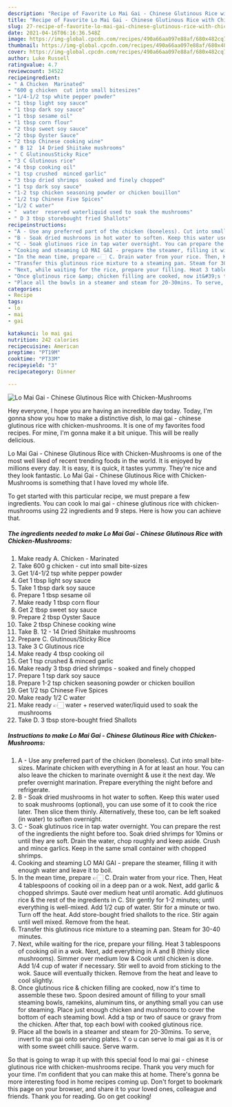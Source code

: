 ```yaml
---
description: "Recipe of Favorite Lo Mai Gai - Chinese Glutinous Rice with Chicken-Mushrooms"
title: "Recipe of Favorite Lo Mai Gai - Chinese Glutinous Rice with Chicken-Mushrooms"
slug: 27-recipe-of-favorite-lo-mai-gai-chinese-glutinous-rice-with-chicken-mushrooms
date: 2021-04-16T06:16:36.548Z
image: https://img-global.cpcdn.com/recipes/490a66aa097e88af/680x482cq70/lo-mai-gai-chinese-glutinous-rice-with-chicken-mushrooms-recipe-main-photo.jpg
thumbnail: https://img-global.cpcdn.com/recipes/490a66aa097e88af/680x482cq70/lo-mai-gai-chinese-glutinous-rice-with-chicken-mushrooms-recipe-main-photo.jpg
cover: https://img-global.cpcdn.com/recipes/490a66aa097e88af/680x482cq70/lo-mai-gai-chinese-glutinous-rice-with-chicken-mushrooms-recipe-main-photo.jpg
author: Luke Russell
ratingvalue: 4.7
reviewcount: 34522
recipeingredient:
- " A Chicken  Marinated"
- "600 g chicken  cut into small bitesizes"
- "1/4-1/2 tsp white pepper powder"
- "1 tbsp light soy sauce"
- "1 tbsp dark soy sauce"
- "1 tbsp sesame oil"
- "1 tbsp corn flour"
- "2 tbsp sweet soy sauce"
- "2 tbsp Oyster Sauce"
- "2 tbsp Chinese cooking wine"
- " B 12  14 Dried Shiitake mushrooms"
- " C GlutinousSticky Rice"
- "3 C Glutinous rice"
- "4 tbsp cooking oil"
- "1 tsp crushed  minced garlic"
- "3 tbsp dried shrimps  soaked and finely chopped"
- "1 tsp dark soy sauce"
- "1-2 tsp chicken seasoning powder or chicken bouillon"
- "1/2 tsp Chinese Five Spices"
- "1/2 C water"
- "  water  reserved waterliquid used to soak the mushrooms"
- " D 3 tbsp storebought fried Shallots"
recipeinstructions:
- "A - Use any preferred part of the chicken (boneless). Cut into small bite-sizes. Marinate chicken with everything in A for at least an hour. You can also leave the chicken to marinate overnight &amp; use it the next day. We prefer overnight marination. Prepare everything the night before and refrigerate."
- "B - Soak dried mushrooms in hot water to soften. Keep this water used to soak mushrooms (optional), you can use some of it to cook the rice later. Then slice them thinly. Alternatively, these too, can be left soaked (in water) to soften overnight."
- "C - Soak glutinuos rice in tap water overnight. You can prepare the rest of the ingredients the night before too. Soak dried shrimps for 10mins or until they are soft. Drain the water, chop roughly and keep aside. Crush and mince garlics. Keep in the same small container with chopped shrimps."
- "Cooking and steaming LO MAI GAI - prepare the steamer, filling it with enough water and leave it to boil."
- "In the mean time, prepare 👉🏻 C. Drain water from your rice. Then, Heat 4 tablespoons of cooking oil in a deep pan or a wok. Next, add garlic &amp; chopped shrimps. Sauté over medium heat until aromatic. Add glutinuos rice &amp; the rest of the ingredients in C. Stir gently for 1-2 minutes; until everything is well-mixed. Add 1/2 cup of water. Stir for a minute or two. Turn off the heat. Add store-bought fried shallots to the rice. Stir again until well mixed. Remove from the heat."
- "Transfer this glutinous rice mixture to a steaming pan. Steam for 30-40 minutes."
- "Next, while waiting for the rice, prepare your filling. Heat 3 tablespoons of cooking oil in a wok. Next, add everything in A and B (thinly slice mushrooms). Simmer over medium low &amp; Cook until chicken is done. Add 1/4 cup of water if necessary. Stir well to avoid from sticking to the wok. Sauce will eventually thicken. Remove from the heat and leave to cool slightly."
- "Once glutinous rice &amp; chicken filling are cooked, now it&#39;s time to assemble these two. Spoon desired amount of filling to your small steaming bowls, ramekins, aluminum tins, or anything small you can use for steaming. Place just enough chicken and mushrooms to cover the bottom of each steaming bowl. Add a tsp or two of sauce or gravy from the chicken. After that, top each bowl with cooked glutinous rice."
- "Place all the bowls in a steamer and steam for 20-30mins. To serve, invert lo mai gai onto serving plates. Y o u can serve lo mai gai as it is or with some sweet chilli sauce. Serve warm."
categories:
- Recipe
tags:
- lo
- mai
- gai

katakunci: lo mai gai 
nutrition: 242 calories
recipecuisine: American
preptime: "PT19M"
cooktime: "PT33M"
recipeyield: "3"
recipecategory: Dinner

---
```



![Lo Mai Gai - Chinese Glutinous Rice with Chicken-Mushrooms](https://img-global.cpcdn.com/recipes/490a66aa097e88af/680x482cq70/lo-mai-gai-chinese-glutinous-rice-with-chicken-mushrooms-recipe-main-photo.jpg)

Hey everyone, I hope you are having an incredible day today. Today, I'm gonna show you how to make a distinctive dish, lo mai gai - chinese glutinous rice with chicken-mushrooms. It is one of my favorites food recipes. For mine, I'm gonna make it a bit unique. This will be really delicious.

Lo Mai Gai - Chinese Glutinous Rice with Chicken-Mushrooms is one of the most well liked of recent trending foods in the world. It is enjoyed by millions every day. It is easy, it is quick, it tastes yummy. They're nice and they look fantastic. Lo Mai Gai - Chinese Glutinous Rice with Chicken-Mushrooms is something that I have loved my whole life.




To get started with this particular recipe, we must prepare a few ingredients. You can cook lo mai gai - chinese glutinous rice with chicken-mushrooms using 22 ingredients and 9 steps. Here is how you can achieve that.

<!--inarticleads1-->

##### The ingredients needed to make Lo Mai Gai - Chinese Glutinous Rice with Chicken-Mushrooms:

1. Make ready  A. Chicken - Marinated
1. Take 600 g chicken - cut into small bite-sizes
1. Get 1/4-1/2 tsp white pepper powder
1. Get 1 tbsp light soy sauce
1. Take 1 tbsp dark soy sauce
1. Prepare 1 tbsp sesame oil
1. Make ready 1 tbsp corn flour
1. Get 2 tbsp sweet soy sauce
1. Prepare 2 tbsp Oyster Sauce
1. Take 2 tbsp Chinese cooking wine
1. Take  B. 12 - 14 Dried Shiitake mushrooms
1. Prepare  C. Glutinous/Sticky Rice
1. Take 3 C Glutinous rice
1. Make ready 4 tbsp cooking oil
1. Get 1 tsp crushed &amp; minced garlic
1. Make ready 3 tbsp dried shrimps - soaked and finely chopped
1. Prepare 1 tsp dark soy sauce
1. Prepare 1-2 tsp chicken seasoning powder or chicken bouillon
1. Get 1/2 tsp Chinese Five Spices
1. Make ready 1/2 C water
1. Make ready  👉🏻 water + reserved water/liquid used to soak the mushrooms
1. Take  D. 3 tbsp store-bought fried Shallots




<!--inarticleads2-->

##### Instructions to make Lo Mai Gai - Chinese Glutinous Rice with Chicken-Mushrooms:

1. A - Use any preferred part of the chicken (boneless). Cut into small bite-sizes. Marinate chicken with everything in A for at least an hour. You can also leave the chicken to marinate overnight &amp; use it the next day. We prefer overnight marination. Prepare everything the night before and refrigerate.
1. B - Soak dried mushrooms in hot water to soften. Keep this water used to soak mushrooms (optional), you can use some of it to cook the rice later. Then slice them thinly. Alternatively, these too, can be left soaked (in water) to soften overnight.
1. C - Soak glutinuos rice in tap water overnight. You can prepare the rest of the ingredients the night before too. Soak dried shrimps for 10mins or until they are soft. Drain the water, chop roughly and keep aside. Crush and mince garlics. Keep in the same small container with chopped shrimps.
1. Cooking and steaming LO MAI GAI - prepare the steamer, filling it with enough water and leave it to boil.
1. In the mean time, prepare 👉🏻 C. Drain water from your rice. Then, Heat 4 tablespoons of cooking oil in a deep pan or a wok. Next, add garlic &amp; chopped shrimps. Sauté over medium heat until aromatic. Add glutinuos rice &amp; the rest of the ingredients in C. Stir gently for 1-2 minutes; until everything is well-mixed. Add 1/2 cup of water. Stir for a minute or two. Turn off the heat. Add store-bought fried shallots to the rice. Stir again until well mixed. Remove from the heat.
1. Transfer this glutinous rice mixture to a steaming pan. Steam for 30-40 minutes.
1. Next, while waiting for the rice, prepare your filling. Heat 3 tablespoons of cooking oil in a wok. Next, add everything in A and B (thinly slice mushrooms). Simmer over medium low &amp; Cook until chicken is done. Add 1/4 cup of water if necessary. Stir well to avoid from sticking to the wok. Sauce will eventually thicken. Remove from the heat and leave to cool slightly.
1. Once glutinous rice &amp; chicken filling are cooked, now it&#39;s time to assemble these two. Spoon desired amount of filling to your small steaming bowls, ramekins, aluminum tins, or anything small you can use for steaming. Place just enough chicken and mushrooms to cover the bottom of each steaming bowl. Add a tsp or two of sauce or gravy from the chicken. After that, top each bowl with cooked glutinous rice.
1. Place all the bowls in a steamer and steam for 20-30mins. To serve, invert lo mai gai onto serving plates. Y o u can serve lo mai gai as it is or with some sweet chilli sauce. Serve warm.




So that is going to wrap it up with this special food lo mai gai - chinese glutinous rice with chicken-mushrooms recipe. Thank you very much for your time. I'm confident that you can make this at home. There's gonna be more interesting food in home recipes coming up. Don't forget to bookmark this page on your browser, and share it to your loved ones, colleague and friends. Thank you for reading. Go on get cooking!
